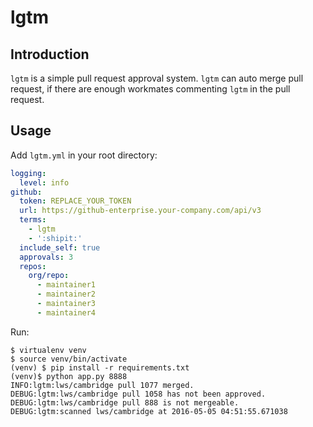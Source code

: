 # lgtm

## Introduction

`lgtm` is a simple pull request approval system.
`lgtm` can auto merge pull request, if there are enough workmates commenting `lgtm` in the pull request.

## Usage

Add `lgtm.yml` in your root directory:

```yaml
logging:
  level: info
github:
  token: REPLACE_YOUR_TOKEN
  url: https://github-enterprise.your-company.com/api/v3
  terms:
    - lgtm
    - ':shipit:'
  include_self: true
  approvals: 3
  repos:
    org/repo:
      - maintainer1
      - maintainer2
      - maintainer3
      - maintainer4
```

Run:

    $ virtualenv venv
    $ source venv/bin/activate
    (venv) $ pip install -r requirements.txt
    (venv)$ python app.py 8888
    INFO:lgtm:lws/cambridge pull 1077 merged.
    DEBUG:lgtm:lws/cambridge pull 1058 has not been approved.
    DEBUG:lgtm:lws/cambridge pull 888 is not mergeable.
    DEBUG:lgtm:scanned lws/cambridge at 2016-05-05 04:51:55.671038
